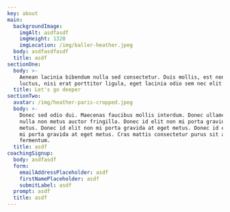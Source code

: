```yaml
---
key: about
main:
  backgroundImage:
    imgAlt: asdfasdf
    imgHeight: 1320
    imgLocation: /img/baller-heather.jpeg
  body: asdfasdfasdf
  title: asdf
sectionOne:
  body: >-
    Aenean lacinia bibendum nulla sed consectetur. Duis mollis, est non commodo
    luctus, nisi erat porttitor ligula, eget lacinia odio sem nec elit.
  title: Let's go deeper
sectionTwo:
  avatar: /img/heather-paris-cropped.jpeg
  body: >-
    Donec sed odio dui. Maecenas faucibus mollis interdum. Donec ullamcorper
    nulla non metus auctor fringilla. Donec id elit non mi porta gravida at eget
    metus. Donec id elit non mi porta gravida at eget metus. Donec id elit non
    mi porta gravida at eget metus. Cras mattis consectetur purus sit amet
    fermentum.
  title: asdf
coachingSignup:
  body: asdfasdf
  form:
    emailAddressPlaceholder: asdf
    firstNamePlaceholder: asdf
    submitLabel: asdf
  prompt: asdf
  title: asdf
---
```

